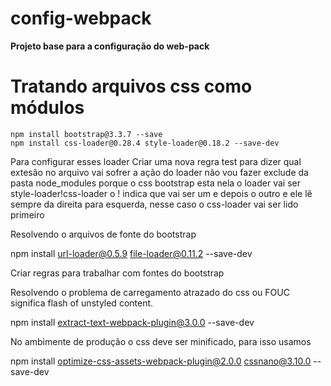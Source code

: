 # config-webpack

__Projeto base para a configuração do web-pack__

# Tratando arquivos css como módulos

```
npm install bootstrap@3.3.7 --save
npm install css-loader@0.28.4 style-loader@0.18.2 --save-dev
```

Para configurar esses loader
Criar uma nova regra
test para dizer qual extesão no arquivo vai sofrer a ação do loader
não vou fazer exclude da pasta node_modules porque o css bootstrap esta nela
o loader vai ser style-loader!css-loader
o ! indica que vai ser um e depois o outro e ele lê sempre da direita para esquerda, nesse caso o css-loader vai ser lido primeiro

Resolvendo o arquivos de fonte do bootstrap

npm install url-loader@0.5.9 file-loader@0.11.2 --save-dev

Criar regras para trabalhar com fontes do bootstrap

Resolvendo o problema de carregamento atrazado do css ou FOUC significa flash of unstyled content.

npm install extract-text-webpack-plugin@3.0.0 --save-dev

No ambimente de produção o css deve ser minificado, para isso usamos

npm install optimize-css-assets-webpack-plugin@2.0.0 cssnano@3.10.0 --save-dev
